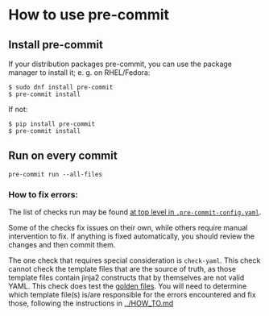 # How to use pre-commit

## Install pre-commit

If your distribution packages pre-commit, you can use the package
manager to install it; e. g. on RHEL/Fedora:

```
$ sudo dnf install pre-commit
$ pre-commit install
```

If not:

```
$ pip install pre-commit
$ pre-commit install
```

## Run on every commit

```
pre-commit run --all-files
```

### How to fix errors:

The list of checks run may be found [at top level in `.pre-commit-config.yaml`](../.pre-commit-config.yaml).

Some of the checks fix issues on their own, while others require
manual intervention to fix. If anything is fixed automatically, you
should review the changes and then commit them.

The one check that requires special consideration is
`check-yaml`. This check cannot check the template files that are the
source of truth, as those template files contain jinja2 constructs
that by themselves are not valid YAML. This check does test the [golden
files](../tests/unittest/benchmark_runner/common/workloads_flavors/golden_files). You
will need to determine which template file(s) is/are responsible for
the errors encountered and fix those, following the instructions in [../HOW_TO.md](../HOW_TO.md#add-new-workload-modify-parameters-to-workload-or-change-parameters-for-any-ci-job)
